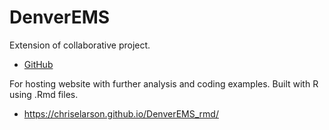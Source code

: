 # DenverEMS
Extension of collaborative project. 
- [GitHub](https://github.com/ChrisELarson/DenverEMS)

For hosting website with further analysis and coding examples.  Built with R using .Rmd files.
- https://chriselarson.github.io/DenverEMS_rmd/

